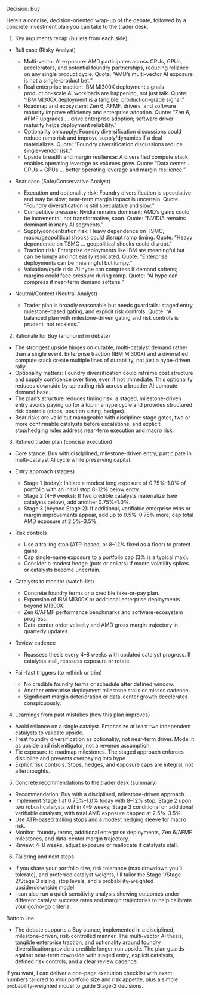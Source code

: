 Decision: Buy

Here’s a concise, decision-oriented wrap-up of the debate, followed by a concrete investment plan you can take to the trader desk.

1) Key arguments recap (bullets from each side)

- Bull case (Risky Analyst)
  - Multi-vector AI exposure: AMD participates across CPUs, GPUs, accelerators, and potential foundry partnerships, reducing reliance on any single product cycle. Quote: “AMD’s multi-vector AI exposure is not a single-product bet.”
  - Real enterprise traction: IBM MI300X deployment signals production-scale AI workloads are happening, not just talk. Quote: “IBM MI300X deployment is a tangible, production-grade signal.”
  - Roadmap and ecosystem: Zen 6, AFMF, drivers, and software maturity improve efficiency and enterprise adoption. Quote: “Zen 6, AFMF upgrades … drive enterprise adoption; software driver maturity helps deployment reliability.”
  - Optionality on supply: Foundry diversification discussions could reduce ramp risk and improve supply/dynamics if a deal materializes. Quote: “Foundry diversification discussions reduce single-vendor risk.”
  - Upside breadth and margin resilience: A diversified compute stack enables operating leverage as volumes grow. Quote: “Data center + CPUs + GPUs … better operating leverage and margin resilience.”

- Bear case (Safe/Conservative Analyst)
  - Execution and optionality risk: Foundry diversification is speculative and may be slow; near-term margin impact is uncertain. Quote: “Foundry diversification is still speculative and slow.”
  - Competitive pressure: Nvidia remains dominant; AMD’s gains could be incremental, not transformative, soon. Quote: “NVIDIA remains dominant in many AI segments.”
  - Supply/concentration risk: Heavy dependence on TSMC; macro/geopolitical shocks could disrupt ramp timing. Quote: “Heavy dependence on TSMC … geopolitical shocks could disrupt.”
  - Traction risk: Enterprise deployments like IBM are meaningful but can be lumpy and not easily replicated. Quote: “Enterprise deployments can be meaningful but lumpy.”
  - Valuation/cycle risk: AI hype can compress if demand softens; margins could face pressure during ramp. Quote: “AI hype can compress if near-term demand softens.”

- Neutral/Context (Neutral Analyst)
  - Trader plan is broadly reasonable but needs guardrails: staged entry, milestone-based gating, and explicit risk controls. Quote: “A balanced plan with milestone-driven gating and risk controls is prudent, not reckless.”

2) Rationale for Buy (anchored in debate)

- The strongest upside hinges on durable, multi-catalyst demand rather than a single event. Enterprise traction (IBM MI300X) and a diversified compute stack create multiple lines of durability, not just a hype-driven rally.
- Optionality matters: Foundry diversification could reframe cost structure and supply confidence over time, even if not immediate. This optionality reduces downside by spreading risk across a broader AI compute demand base.
- The plan’s structure reduces timing risk: a staged, milestone-driven entry avoids paying up for a top in a hype cycle and provides structured risk controls (stops, position sizing, hedges).
- Bear risks are valid but manageable with discipline: stage gates, two or more confirmable catalysts before escalations, and explicit stop/hedging rules address near-term execution and macro risk.

3) Refined trader plan (concise execution)

- Core stance: Buy with disciplined, milestone-driven entry; participate in multi-catalyst AI cycle while preserving capital.

- Entry approach (stages)
  - Stage 1 (today): Initiate a modest long exposure of 0.75%–1.0% of portfolio with an initial stop 8–12% below entry.
  - Stage 2 (4–9 weeks): If two credible catalysts materialize (see catalysts below), add another 0.75%–1.0%.
  - Stage 3 (beyond Stage 2): If additional, verifiable enterprise wins or margin improvements appear, add up to 0.5%–0.75% more; cap total AMD exposure at 2.5%–3.5%.

- Risk controls
  - Use a trailing stop (ATR-based, or 8–12% fixed as a floor) to protect gains.
  - Cap single-name exposure to a portfolio cap (3% is a typical max).
  - Consider a modest hedge (puts or collars) if macro volatility spikes or catalysts become uncertain.

- Catalysts to monitor (watch-list)
  - Concrete foundry terms or a credible take-or-pay plan.
  - Expansion of IBM MI300X or additional enterprise deployments beyond MI300X.
  - Zen 6/AFMF performance benchmarks and software-ecosystem progress.
  - Data-center order velocity and AMD gross margin trajectory in quarterly updates.

- Review cadence
  - Reassess thesis every 4–8 weeks with updated catalyst progress. If catalysts stall, reassess exposure or rotate.

- Fail-fast triggers (to rethink or trim)
  - No credible foundry terms or schedule after defined window.
  - Another enterprise deployment milestone stalls or misses cadence.
  - Significant margin deterioration or data-center growth decelerates conspicuously.

4) Learnings from past mistakes (how this plan improves)

- Avoid reliance on a single catalyst. Emphasize at least two independent catalysts to validate upside.
- Treat foundry diversification as optionality, not near-term driver. Model it as upside and risk mitigator, not a revenue assumption.
- Tie exposure to roadmap milestones. The staged approach enforces discipline and prevents overpaying into hype.
- Explicit risk controls. Stops, hedges, and exposure caps are integral, not afterthoughts.

5) Concrete recommendations to the trader desk (summary)

- Recommendation: Buy with a disciplined, milestone-driven approach.
- Implement Stage 1 at 0.75%–1.0% today with 8–12% stop; Stage 2 upon two robust catalysts within 4–9 weeks; Stage 3 conditional on additional verifiable catalysts, with total AMD exposure capped at 2.5%–3.5%.
- Use ATR-based trailing stops and a modest hedging sleeve for macro risk.
- Monitor: foundry terms, additional enterprise deployments, Zen 6/AFMF milestones, and data-center margin trajectory.
- Review: 4–8 weeks; adjust exposure or reallocate if catalysts stall.

6) Tailoring and next steps

- If you share your portfolio size, risk tolerance (max drawdown you’ll tolerate), and preferred catalyst weights, I’ll tailor the Stage 1/Stage 2/Stage 3 sizing, stop levels, and a probability-weighted upside/downside model.
- I can also run a quick sensitivity analysis showing outcomes under different catalyst success rates and margin trajectories to help calibrate your go/no-go criteria.

Bottom line
- The debate supports a Buy stance, implemented in a disciplined, milestone-driven, risk-controlled manner. The multi-vector AI thesis, tangible enterprise traction, and optionality around foundry diversification provide a credible longer-run upside. The plan guards against near-term downside with staged entry, explicit catalysts, defined risk controls, and a clear review cadence.

If you want, I can deliver a one-page execution checklist with exact numbers tailored to your portfolio size and risk appetite, plus a simple probability-weighted model to guide Stage-2 decisions.